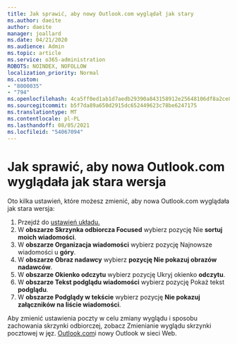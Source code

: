 ```yaml
---
title: Jak sprawić, aby nowy Outlook.com wyglądał jak stary
ms.author: daeite
author: daeite
manager: joallard
ms.date: 04/21/2020
ms.audience: Admin
ms.topic: article
ms.service: o365-administration
ROBOTS: NOINDEX, NOFOLLOW
localization_priority: Normal
ms.custom:
- "8000035"
- "794"
ms.openlocfilehash: 4ca5ff0ed1ab1d7aedb29390a843158912e25648106df8a2ce88a0b8458d62fa
ms.sourcegitcommit: b5f7da89a650d2915dc652449623c78be6247175
ms.translationtype: MT
ms.contentlocale: pl-PL
ms.lasthandoff: 08/05/2021
ms.locfileid: "54067094"
---
```

# <a name="how-to-make-the-new-outlookcom-look-like-the-old-version"></a>Jak sprawić, aby nowa Outlook.com wyglądała jak stara wersja

Oto kilka ustawień, które możesz zmienić, aby nowa Outlook.com wyglądała jak stara wersja:

1. Przejdź do [ustawień układu.](https://outlook.live.com/mail/options/mail/layout)
1. W **obszarze Skrzynka odbiorcza Focused** wybierz pozycję Nie **sortuj moich wiadomości**.
1. W **obszarze Organizacja wiadomości** wybierz pozycję Najnowsze wiadomości u **góry**.
1. W **obszarze Obraz nadawcy** wybierz **pozycję Nie pokazuj obrazów nadawców**.
1. W **obszarze Okienko odczytu** wybierz pozycję Ukryj okienko **odczytu**.
1. W **obszarze Tekst podglądu wiadomości** wybierz pozycję Pokaż tekst **podglądu**.
1. W **obszarze Podglądy w tekście** wybierz pozycję **Nie pokazuj załączników na liście wiadomości**.

Aby zmienić ustawienia poczty w celu zmiany wyglądu i sposobu zachowania skrzynki odbiorczej, zobacz Zmienianie wyglądu skrzynki pocztowej w jęz. [Outlook.com](https://support.office.com/article/b41c2ecb-f23c-42b3-b7f8-659646d5e58c?wt.mc_id=Office_Outlook_com_Alchemy)i nowy Outlook w sieci Web.